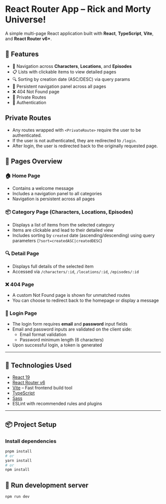# React Router App – Rick and Morty Universe!

A simple multi-page React application built with **React**, **TypeScript**, **Vite**, and **React Router v6+**.
## 🚀 Features

- 🧭 Navigation across **Characters**, **Locations**, and **Episodes**
- 📋 Lists with clickable items to view detailed pages
- 🔍 Sorting by creation date (ASC/DESC) via query params
- 🧭 Persistent navigation panel across all pages
- ❌ 404 Not Found page
- 🧱 Private Routes
- 🔐 Authentication 

## Private Routes
- Any routes wrapped with `<PrivateRoute>` require the user to be authenticated.
- If the user is not authenticated, they are redirected to `/login`.
- After login, the user is redirected back to the originally requested page.

## 📁 Pages Overview

### 🏠 Home Page
- Contains a welcome message
- Includes a navigation panel to all categories
- Navigation is persistent across all pages

### 📦 Category Page (Characters, Locations, Episodes)
- Displays a list of items from the selected category
- Items are clickable and lead to their detailed view
- Includes sorting by `created` date (ascending/descending) using query parameters (`?sort=createdASC|createdDESC`)

### 🔍 Detail Page
- Displays full details of the selected item
- Accessed via `/characters/:id`, `/locations/:id`, `/episodes/:id`

### ❌ 404 Page
- A custom Not Found page is shown for unmatched routes
- You can choose to redirect back to the homepage or display a message

### 🚪 Login Page
- The login form requires **email** and **password** input fields
- Email and password inputs are validated on the client side:
  - Email format validation
  - Password minimum length (6 characters)
- Upon successful login, a token is generated

---

## 🔧 Technologies Used

- [React 19](https://react.dev/)
- [React Router v6](https://reactrouter.com/)
- [Vite](https://vitejs.dev/) – Fast frontend build tool
- [TypeScript](https://www.typescriptlang.org/)
- [Sass](https://sass-lang.com/)
- ESLint with recommended rules and plugins

---

## 📦 Project Setup

### Install dependencies

```bash
pnpm install
# or
yarn install
# or
npm install
```

## 🚀 Run development server

```bash
npm run dev
